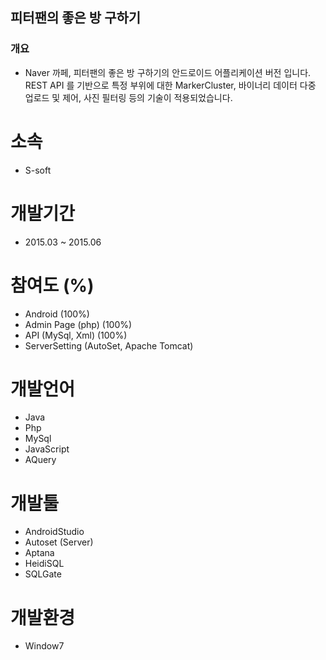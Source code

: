 ## 피터팬의 좋은 방 구하기

### 개요
- Naver 까페, 피터팬의 좋은 방 구하기의 안드로이드 어플리케이션 버전 입니다.
REST API 를 기반으로 특정 부위에 대한 MarkerCluster, 바이너리 데이터 다중 업로드 및 제어, 사진 필터링 등의 기술이 적용되었습니다.

# 소속
- S-soft

# 개발기간
- 2015.03 ~ 2015.06

# 참여도 (%)
- Android (100%)
- Admin Page (php) (100%)
- API (MySql, Xml) (100%)
- ServerSetting (AutoSet, Apache Tomcat)

# 개발언어
- Java
- Php
- MySql
- JavaScript
- AQuery

# 개발툴
- AndroidStudio
- Autoset (Server)
- Aptana
- HeidiSQL
- SQLGate

# 개발환경
- Window7

